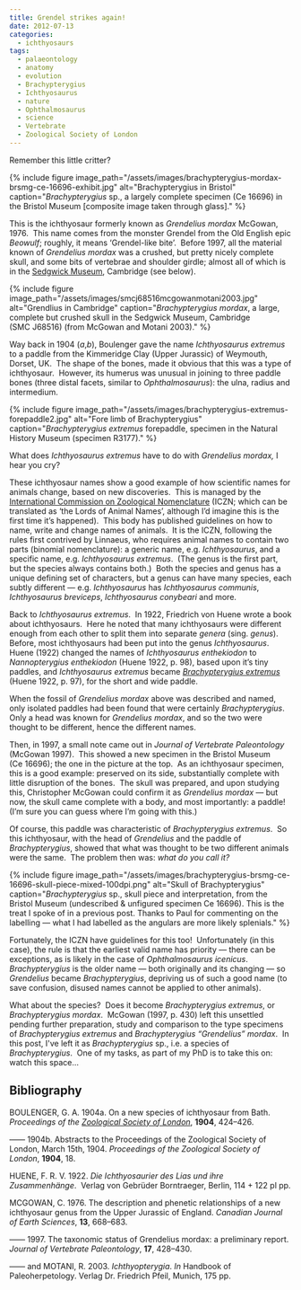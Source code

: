 ```yaml
---
title: Grendel strikes again!
date: 2012-07-13
categories:
  - ichthyosaurs
tags:
  - palaeontology
  - anatomy
  - evolution
  - Brachypterygius
  - Ichthyosaurus
  - nature
  - Ophthalmosaurus
  - science
  - Vertebrate
  - Zoological Society of London
---
```


Remember this little critter?

{% include figure image_path="/assets/images/brachypterygius-mordax-brsmg-ce-16696-exhibit.jpg" alt="Brachypterygius in Bristol" caption="_Brachypterygius_ sp., a largely complete specimen (Ce 16696) in the Bristol Museum [composite image taken through glass]." %}


This is the ichthyosaur formerly known as *Grendelius mordax* McGowan, 1976. 
This name comes from the monster Grendel from the Old English epic
*Beowulf*; roughly, it means ‘Grendel-like bite’.  Before 1997, all the
material known of *Grendelius mordax* was a crushed, but pretty nicely
complete skull, and some bits of vertebrae and shoulder girdle; almost
all of which is in the [Sedgwick
Museum](http://en.wikipedia.org/wiki/Sedgwick_Museum_of_Earth_Sciences "Sedgwick Museum of Earth Sciences"),
Cambridge (see below).

{% include figure image_path="/assets/images/smcj68516mcgowanmotani2003.jpg" alt="Grendlius in Cambridge" caption="_Brachypterygius mordax_, a large, complete but crushed skull in the Sedgwick Museum, Cambridge (SMC J68516) (from McGowan and Motani 2003)." %}

Way back in 1904 (*a*,*b*), Boulenger gave the name *Ichthyosaurus
extremus* to a paddle from the Kimmeridge Clay (Upper Jurassic) of
Weymouth, Dorset, UK.  The shape of the bones, made it obvious that this
was a type of ichthyosaur.  However, its humerus was unusual in joining
to three paddle bones (three distal facets, similar to
*Ophthalmosaurus*): the ulna, radius and intermedium.

{% include figure image_path="/assets/images/brachypterygius-extremus-forepaddle2.jpg" alt="Fore limb of Brachypterygius" caption="_Brachypterygius extremus_ forepaddle, specimen in the Natural History Museum (specimen R3177)." %}

What does *Ichthyosaurus extremus* have to do with *Grendelius mordax,*
I hear you cry?

These ichthyosaur names show a good example of how scientific names for
animals change, based on new discoveries.  This is managed by the
[International Commission on Zoological
Nomenclature](http://en.wikipedia.org/wiki/International_Commission_on_Zoological_Nomenclature "International Commission on Zoological Nomenclature")
(ICZN; which can be translated as ‘the Lords of Animal Names’, although
I’d imagine this is the first time it’s happened).  This body has
published guidelines on how to name, write and change names of animals. 
It is the ICZN, following the rules first contrived by Linnaeus, who
requires animal names to contain two parts (binomial nomenclature): a
generic name, e.g. *Ichthyosaurus*, and a specific name, e.g.
*Ichthyosaurus extremus*.  (The genus is the first part, but the species
always contains both.)  Both the species and genus has a unique defining
set of characters, but a genus can have many species, each subtly
different — e.g. *Ichthyosaurus* has *Ichthyosaurus* *communis*,
*Ichthyosaurus* *breviceps*, *Ichthyosaurus conybeari* and more.

Back to *Ichthyosaurus extremus*.  In 1922, Friedrich von Huene wrote a
book about ichthyosaurs.  Here he noted that many ichthyosaurs were
different enough from each other to split them into separate *genera*
(sing. *genus*).  Before, most ichthyosaurs had been put into the genus
*Ichthyosaurus*.  Huene (1922) changed the names of *Ichthyosaurus
enthekiodon* to *Nannopterygius enthekiodon* (Huene 1922, p. 98), based
upon it’s tiny paddles, and *Ichthyosaurus extremus* became
[_Brachypterygius extremus_](http://en.wikipedia.org/wiki/Brachypterygius "Brachypterygius") (Huene 1922, p. 97), for the short and wide paddle.

When the fossil of *Grendelius mordax* above was described and named,
only isolated paddles had been found that were certainly
*Brachypterygius*.  Only a head was known for *Grendelius mordax*, and
so the two were thought to be different, hence the different names.

Then, in 1997, a small note came out in *Journal of Vertebrate
Paleontology* (McGowan 1997).  This showed a new specimen in the Bristol
Museum (Ce 16696); the one in the picture at the top.  As an ichthyosaur
specimen, this is a good example: preserved on its side, substantially
complete with little disruption of the bones.  The skull was prepared,
and upon studying this, Christopher McGowan could confirm it as
*Grendelius mordax* — but now, the skull came complete with a body, and
most importantly: a paddle! (I’m sure you can guess where I’m going
with this.)

Of course, this paddle was characteristic of *Brachypterygius
extremus*.  So this ichthyosaur, with the head of *Grendelius* and the
paddle of *Brachypterygius*, showed that what was thought to be two
different animals were the same.  The problem then was: *what do you
call it?*

{% include figure image_path="/assets/images/brachypterygius-brsmg-ce-16696-skull-piece-mixed-100dpi.png" alt="Skull of Brachypterygius" caption="_Brachypterygius_ sp., skull piece and interpretation, from the Bristol Museum (undescribed & unfigured specimen Ce 16696). This is the treat I spoke of in a previous post. Thanks to Paul for commenting on the labelling — what I had labelled as the angulars are more likely splenials." %}

Fortunately, the ICZN have guidelines for this
too!  Unfortunately (in this case), the rule is that the earliest valid
name has priority — there can be exceptions, as is likely in the case of
*Ophthalmosaurus icenicus*.  *Brachypterygius* is the older name — both
originally and its changing — so *Grendelius* became *Brachypterygius*,
depriving us of such a good name (to save confusion, disused names
cannot be applied to other animals).

What about the species?  Does it become *Brachypterygius extremus*, or
*Brachypterygius mordax*.  McGowan (1997, p. 430) left this unsettled
pending further preparation, study and comparison to the type specimens
of *Brachypterygius extremus* and *Brachypterygius “Grendelius” mordax*.
 In this post, I've left it as _Brachypterygius_ sp., i.e. a species of
*Brachypterygius*.  One of my tasks, as part of my PhD is to take this
on: watch this space…

## Bibliography

BOULENGER, G. A. 1904a. On a new species of ichthyosaur from Bath.
*Proceedings of the [Zoological Society of
London](http://en.wikipedia.org/wiki/Zoological_Society_of_London "Zoological Society of London")*,
**1904**, 424–426.

—— 1904b. Abstracts to the Proceedings of the Zoological Society of
London, March 15th, 1904. *Proceedings of the Zoological Society of
London*, **1904**, 18.

HUENE, F. R. V. 1922. *Die Ichthyosaurier des Lias und ihre
Zusammenhänge*.  Verlag von Gebrüder Borntraeger, Berlin, 114 + 122 pl
pp.

MCGOWAN, C. 1976. The description and phenetic relationships of a new
ichthyosaur genus from the Upper Jurassic of England. *Canadian Journal
of Earth Sciences*, **13**, 668–683.

—— 1997. The taxonomic status of Grendelius mordax: a preliminary
report. *Journal of Vertebrate Paleontology*, **17**, 428–430.

—— and MOTANI, R. 2003. *Ichthyopterygia*. *In* Handbook of
Paleoherpetology. Verlag Dr. Friedrich Pfeil, Munich, 175 pp.

